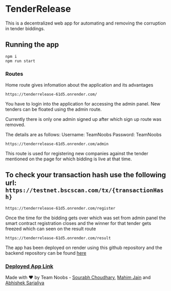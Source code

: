 # TenderRelease

This is a decentralized web app for automating and removing the corruption in tender biddings.

## Running the app

``` starting the app
npm i
npm run start
```

### Routes

Home route gives infomation about the application and its advantages

```Home route
https://tenderrelease-61d5.onrender.com/
```

You have to login into the application for accessing the admin panel. New tenders can be floated using the admin route.

Currently there is only one admin signed up after which sign up route was removed.

The details are as follows:
Username: TeamNoobs
Password: TeamNoobs

``` Admin route
https://tenderrelease-61d5.onrender.com/admin
```


This route is used for registering new companies against the tender mentioned on the page for which bidding is live at that time.

## To check your transaction hash use the following url: ```https://testnet.bscscan.com/tx/{transactionHash}```

``` Register route
https://tenderrelease-61d5.onrender.com/register
```


Once the time for the bidding gets over which was set from admin panel the smart contract registration closes and the winner for that tender gets freezed which can seen on the result route


``` Result route
https://tenderrelease-61d5.onrender.com/result
```

The app has been deployed on render using this github repository and the backend repository can be found [here](https://github.com/TenderRelease/backendtenderrelease)

### [Deployed App Link](https://tenderrelease-61d5.onrender.com/)

Made with ❤️ by Team Noobs - [Sourabh Choudhary](https://github.com/SD-IITKGP), [Mahim Jain](https://github.com/jainmahim) and [Abhishek Sarjaliya](https://github.com/Abhi21sar)
